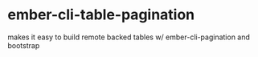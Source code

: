 # ember-cli-table-pagination
makes it easy to build remote backed tables w/ ember-cli-pagination and bootstrap
